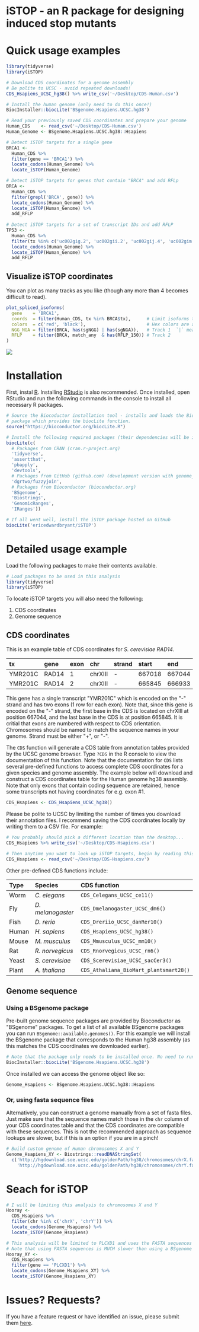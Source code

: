 iSTOP - an R package for designing induced stop mutants
=======================================================

Quick usage examples
====================

``` r
library(tidyverse)
library(iSTOP)

# Download CDS coordinates for a genome assembly
# Be polite to UCSC - avoid repeated downloads!
CDS_Hsapiens_UCSC_hg38() %>% write_csv('~/Desktop/CDS-Human.csv')

# Install the human genome (only need to do this once!)
BiocInstaller::biocLite('BSgenome.Hsapiens.UCSC.hg38')

# Read your previously saved CDS coordinates and prepare your genome
Human_CDS    <- read_csv('~/Desktop/CDS-Human.csv')
Human_Genome <- BSgenome.Hsapiens.UCSC.hg38::Hsapiens

# Detect iSTOP targets for a single gene
BRCA1 <- 
  Human_CDS %>%
  filter(gene == 'BRCA1') %>%
  locate_codons(Human_Genome) %>%
  locate_iSTOP(Human_Genome)

# Detect iSTOP targets for genes that contain "BRCA" and add RFLp
BRCA <-
  Human_CDS %>%
  filter(grepl('BRCA', gene)) %>%
  locate_codons(Human_Genome) %>%
  locate_iSTOP(Human_Genome) %>%
  add_RFLP
  
# Detect iSTOP targets for a set of transcript IDs and add RFLP
TP53 <-
  Human_CDS %>%
  filter(tx %in% c('uc002gig.2', 'uc002gii.2', 'uc002gij.4', 'uc002gim.5')) %>%
  locate_codons(Human_Genome) %>%
  locate_iSTOP(Human_Genome) %>%
  add_RFLP
```

Visualize iSTOP coordinates
---------------------------

You can plot as many tracks as you like (though any more than 4 becomes difficult to read).

``` r
plot_spliced_isoforms(
  gene    = 'BRCA1', 
  coords  = filter(Human_CDS, tx %in% BRCA$tx),      # Limit isoforms to those validated during codon search
  colors  = c('red', 'black'),                       # Hex colors are also valid (e.g. #8bca9d)
  NGG_NGA = filter(BRCA, has(sgNGG) | has(sgNGA)),   # Track 1  `|` means "or"
  RFLP    = filter(BRCA, match_any  & has(RFLP_150)) # Track 2
)
```

<img src="https://raw.githubusercontent.com/EricEdwardBryant/iSTOP/master/inst/img/BRCA1.png"/>

Installation
============

First, instal [R](https://cran.r-project.org). Installing [RStudio](https://www.rstudio.com/products/rstudio/download/) is also recommended. Once installed, open RStudio and run the following commands in the console to install all necessary R packages.

``` r
# Source the Biocoductor installation tool - installs and loads the BiocInstaller 
# package which provides the biocLite function.
source("https://bioconductor.org/biocLite.R")

# Install the following required packages (their dependencies will be included)
biocLite(c(
  # Packages from CRAN (cran.r-project.org)
  'tidyverse', 
  'assertthat',
  'pbapply',
  'devtools',
  # Packages from GitHub (github.com) (development version with genome_*_join)
  'dgrtwo/fuzzyjoin',
  # Packages from Bioconductor (bioconductor.org)
  'BSgenome',
  'Biostrings',
  'GenomicRanges',
  'IRanges'))

# If all went well, install the iSTOP package hosted on GitHub
biocLite('ericedwardbryant/iSTOP')
```

Detailed usage example
======================

Load the following packages to make their contents available.

``` r
# Load packages to be used in this analysis
library(tidyverse)
library(iSTOP)
```

To locate iSTOP targets you will also need the following:

1.  CDS coordinates
2.  Genome sequence

CDS coordinates
---------------

This is an example table of CDS coordinates for *S. cerevisiae* *RAD14*.

| tx      | gene  | exon | chr     | strand | start  | end    |
|:--------|:------|:-----|:--------|:-------|:-------|:-------|
| YMR201C | RAD14 | 1    | chrXIII | -      | 667018 | 667044 |
| YMR201C | RAD14 | 2    | chrXIII | -      | 665845 | 666933 |

This gene has a single transcript "YMR201C" which is encoded on the "-" strand and has two exons (1 row for each exon). Note that, since this gene is encoded on the "-" strand, the first base in the CDS is located on chrXIII at position 667044, and the last base in the CDS is at position 665845. It is critial that exons are numbered with respect to CDS orientation. Chromosomes should be named to match the sequence names in your genome. Strand must be either "+", or "-".

The `CDS` function will generate a CDS table from annotation tables provided by the UCSC genome browser. Type `?CDS` in the R console to view the documentation of this function. Note that the documentation for `CDS` lists several pre-defined functions to access complete CDS coordinates for a given species and genome assembly. The example below will download and construct a CDS coordinates table for the Human genome hg38 assembly. Note that only exons that contain coding sequence are retained, hence some transcripts not having coordinates for e.g. exon \#1.

``` r
CDS_Hsapiens <- CDS_Hsapiens_UCSC_hg38()
```

Please be polite to UCSC by limiting the number of times you download their annotation files. I recommend saving the CDS coordinates locally by writing them to a CSV file. For example:

``` r
# You probably should pick a different location than the desktop...
CDS_Hsapiens %>% write_csv('~/Desktop/CDS-Hsapiens.csv')

# Then anytime you want to look up iSTOP targets, begin by reading this file
CDS_Hsapiens <- read_csv('~/Desktop/CDS-Hsapiens.csv')
```

Other pre-defined CDS functions include:

| Type  | Species           | CDS function                           |
|:------|:------------------|:---------------------------------------|
| Worm  | *C. elegans*      | `CDS_Celegans_UCSC_ce11()`             |
| Fly   | *D. melanogaster* | `CDS_Dmelanogaster_UCSC_dm6()`         |
| Fish  | *D. rerio*        | `CDS_Dreriio_UCSC_danRer10()`          |
| Human | *H. sapiens*      | `CDS_Hsapiens_UCSC_hg38()`             |
| Mouse | *M. musculus*     | `CDS_Mmusculus_UCSC_mm10()`            |
| Rat   | *R. norvegicus*   | `CDS_Rnorvegicus_UCSC_rn6()`           |
| Yeast | *S. cerevisiae*   | `CDS_Scerevisiae_UCSC_sacCer3()`       |
| Plant | *A. thaliana*     | `CDS_Athaliana_BioMart_plantsmart28()` |

Genome sequence
---------------

### Using a BSgenome package

Pre-built genome sequence packages are provided by Bioconductor as "BSgenome" packages. To get a list of all available BSgenome packages you can run `BSgenome::available.genomes()`. For this example we will install the BSgenome package that corresponds to the Human hg38 assembly (as this matches the CDS coordinates we downloaded earlier).

``` r
# Note that the package only needs to be installed once. No need to run this again.
BiocInstaller::biocLite('BSgenome.Hsapiens.UCSC.hg38')
```

Once installed we can access the genome object like so:

``` r
Genome_Hsapiens <- BSgenome.Hsapiens.UCSC.hg38::Hsapiens
```

### Or, using fasta sequence files

Alternatively, you can construct a genome manually from a set of fasta files. Just make sure that the sequence names match those in the `chr` column of your CDS coordinates table and that the CDS coordinates are compatible with these sequences. This is not the recommended approach as sequence lookups are slower, but if this is an option if you are in a pinch!

``` r
# Build custom genome of Human chromosomes X and Y
Genome_Hsapiens_XY <- Biostrings::readDNAStringSet(
  c('http://hgdownload.soe.ucsc.edu/goldenPath/hg38/chromosomes/chrX.fa.gz',
    'http://hgdownload.soe.ucsc.edu/goldenPath/hg38/chromosomes/chrY.fa.gz'))
```

Seach for iSTOP
===============

``` r
# I will be limiting this analysis to chromosomes X and Y
Hooray <-
  CDS_Hsapiens %>%
  filter(chr %in% c('chrX', 'chrY')) %>%
  locate_codons(Genome_Hsapiens) %>%
  locate_iSTOP(Genome_Hsapiens)
```

``` r
# This analysis will be limited to PLCXD1 and uses the FASTA sequences
# Note that using FASTA sequences is MUCH slower than using a BSgenome
Hooray_XY <-
  CDS_Hsapiens %>%
  filter(gene == 'PLCXD1') %>%
  locate_codons(Genome_Hsapiens_XY) %>%
  locate_iSTOP(Genome_Hsapiens_XY)
```

Issues? Requests?
=================

If you have a feature request or have identified an issue, please submit them [here](https://github.com/EricEdwardBryant/iSTOP/issues).
